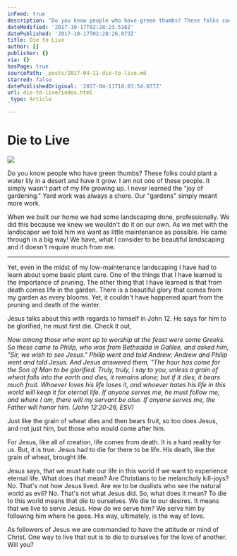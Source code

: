 ```yaml
---
inFeed: true
description: "Do you know people who have green thumbs? These folks could plant a water lily in a desert and have it grow. I am not one of these people. It simply wasn't part of my life growing up. I never learned the \"joy of gardening.\" Yard work was always a chore. Our \"gardens\" simply meant more work.\_"
dateModified: '2017-10-17T02:28:23.516Z'
datePublished: '2017-10-17T02:28:26.073Z'
title: Die to Live
author: []
publisher: {}
via: {}
hasPage: true
sourcePath: _posts/2017-04-11-die-to-live.md
starred: false
datePublishedOriginal: '2017-04-11T18:03:54.077Z'
url: die-to-live/index.html
_type: Article

---
```

# Die to Live
![](https://the-grid-user-content.s3-us-west-2.amazonaws.com/f0c6f2d8-a4d4-465b-af01-34914c2cf16f.jpg)

Do you know people who have green thumbs? These folks could plant a water lily in a desert and have it grow. I am not one of these people. It simply wasn't part of my life growing up. I never learned the "joy of gardening." Yard work was always a chore. Our "gardens" simply meant more work. 

When we built our home we had some landscaping done, professionally. We did this because we knew we wouldn't do it on our own. As we met with the landscaper we told him we want as little maintenance as possible. He came through in a big way! We have, what I consider to be beautiful landscaping and it doesn't require much from me. 

---

Yet, even in the midst of my low-maintenance landscaping I have had to learn about some basic plant care. One of the things that I have learned is the importance of pruning. The other thing that I have learned is that from death comes life in the garden. There is a beautiful glory that comes from my garden as every blooms. Yet, it couldn't have happened apart from the pruning and death of the winter. 

Jesus talks about this with regards to himself in John 12\. He says for him to be glorified, he must first die. Check it out, 

_Now among those who went up to worship at the feast were some Greeks. So these came to Philip, who was from Bethsaida in Galilee, and asked him, "Sir, we wish to see Jesus." Philip went and told Andrew; Andrew and Philip went and told Jesus. And Jesus answered them, "The hour has come for the Son of Man to be glorified. Truly, truly, I say to you, unless a grain of wheat falls into the earth and dies, it remains alone; but if it dies, it bears much fruit. Whoever loves his life loses it, and whoever hates his life in this world will keep it for eternal life. If anyone serves me, he must follow me; and where I am, there will my servant be also. If anyone serves me, the Father will honor him. (John 12:20-26, ESV)_

Just like the grain of wheat dies and then bears fruit, so too does Jesus, and not just him, but those who would come after him. 

For Jesus, like all of creation, life comes from death. It is a hard reality for us. But, it is true. Jesus had to die for there to be life. His death, like the grain of wheat, brought life. 

Jesus says, that we must hate our life in this world if we want to experience eternal life. What does that mean? Are Christians to be melancholy kill-joys? No. That's not how Jesus lived. Are we to be dualists who see the natural world as evil? No. That's not what Jesus did. So, what does it mean? To die to this world means that die to ourselves. We die to our desires. It means that we live to serve Jesus. How do we serve him? We serve him by following him where he goes. His way, ultimately, is the way of love. 

As followers of Jesus we are commanded to have the attitude or mind of Christ. One way to live that out is to die to ourselves for the love of another. Will you?